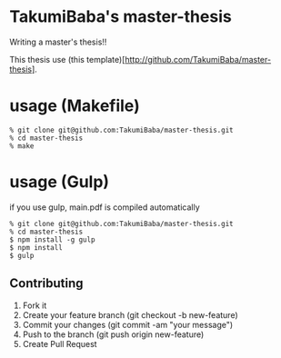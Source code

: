 TakumiBaba's master-thesis
=====================================

Writing a master's thesis!!

This thesis use (this template)[http://github.com/TakumiBaba/master-thesis].

# usage (Makefile)

    % git clone git@github.com:TakumiBaba/master-thesis.git
    % cd master-thesis
    % make

# usage (Gulp)

if you use gulp, main.pdf is compiled automatically

    % git clone git@github.com:TakumiBaba/master-thesis.git
    % cd master-thesis
    $ npm install -g gulp
    $ npm install
    $ gulp

Contributing
---

1. Fork it
2. Create your feature branch (git checkout -b new-feature)
3. Commit your changes (git commit -am "your message")
4. Push to the branch (git push origin new-feature)
5. Create Pull Request
